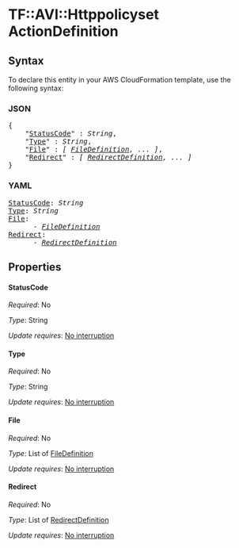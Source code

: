 # TF::AVI::Httppolicyset ActionDefinition

## Syntax

To declare this entity in your AWS CloudFormation template, use the following syntax:

### JSON

<pre>
{
    "<a href="#statuscode" title="StatusCode">StatusCode</a>" : <i>String</i>,
    "<a href="#type" title="Type">Type</a>" : <i>String</i>,
    "<a href="#file" title="File">File</a>" : <i>[ <a href="filedefinition.md">FileDefinition</a>, ... ]</i>,
    "<a href="#redirect" title="Redirect">Redirect</a>" : <i>[ <a href="redirectdefinition.md">RedirectDefinition</a>, ... ]</i>
}
</pre>

### YAML

<pre>
<a href="#statuscode" title="StatusCode">StatusCode</a>: <i>String</i>
<a href="#type" title="Type">Type</a>: <i>String</i>
<a href="#file" title="File">File</a>: <i>
      - <a href="filedefinition.md">FileDefinition</a></i>
<a href="#redirect" title="Redirect">Redirect</a>: <i>
      - <a href="redirectdefinition.md">RedirectDefinition</a></i>
</pre>

## Properties

#### StatusCode

_Required_: No

_Type_: String

_Update requires_: [No interruption](https://docs.aws.amazon.com/AWSCloudFormation/latest/UserGuide/using-cfn-updating-stacks-update-behaviors.html#update-no-interrupt)

#### Type

_Required_: No

_Type_: String

_Update requires_: [No interruption](https://docs.aws.amazon.com/AWSCloudFormation/latest/UserGuide/using-cfn-updating-stacks-update-behaviors.html#update-no-interrupt)

#### File

_Required_: No

_Type_: List of <a href="filedefinition.md">FileDefinition</a>

_Update requires_: [No interruption](https://docs.aws.amazon.com/AWSCloudFormation/latest/UserGuide/using-cfn-updating-stacks-update-behaviors.html#update-no-interrupt)

#### Redirect

_Required_: No

_Type_: List of <a href="redirectdefinition.md">RedirectDefinition</a>

_Update requires_: [No interruption](https://docs.aws.amazon.com/AWSCloudFormation/latest/UserGuide/using-cfn-updating-stacks-update-behaviors.html#update-no-interrupt)


